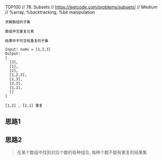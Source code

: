 TOP100
// 78. Subsets
// https://leetcode.com/problems/subsets/
// Medium
// %array, %backtracking, %bit manipulation
```
求解数组的子集

数组中无重复元素

结果中不可含有重复的子集

Input: nums = [1,2,3]
Output:
[
  [3],
  [1],
  [2],
  [1,2,3],
  [1,3],
  [2,3],
  [1,2],
  []
]

[1,2] , [2,1] 重复
```
## 思路1





## 思路2
> 在某个数组中找到对应个数的各种组合, 每种个数不能有重复的结果集